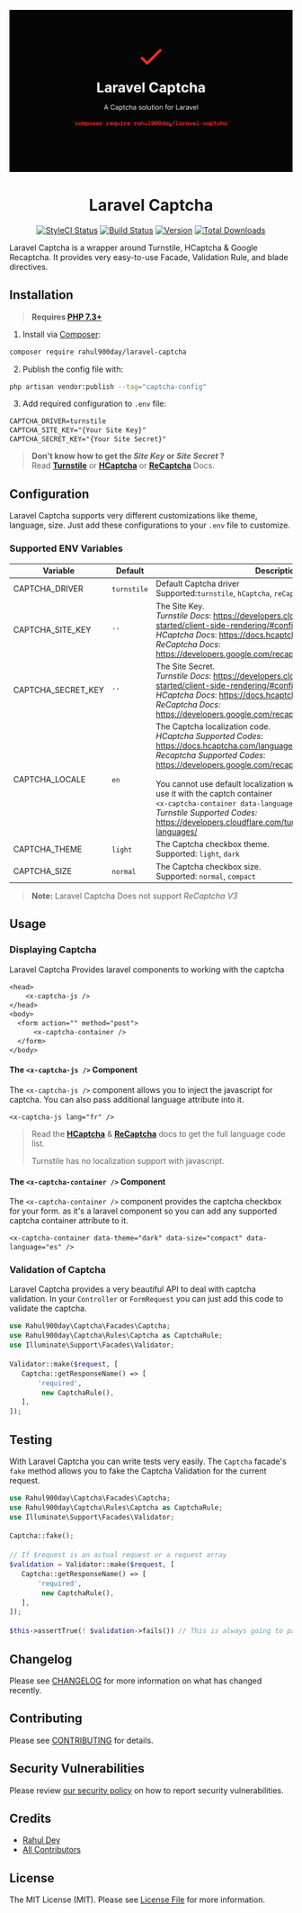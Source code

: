 <p align="center"><img src="/art/poster.png" alt="Poster Laravel Captcha"></p>

<h1 align="center">Laravel Captcha</h1>

<p align="center">
    <a href="https://styleci.io/repos/471343273"><img src="https://github.styleci.io/repos/471343273/shield" alt="StyleCI Status"></a>
    <a href="https://github.com/rahuldey12/laravel-captcha/actions"><img src="https://github.com/RahulDey12/laravel-captcha/workflows/run-tests/badge.svg" alt="Build Status"></a>
    <a href="https://packagist.org/packages/rahul900day/laravel-captcha"><img src="https://poser.pugx.org/rahul900day/laravel-captcha/version" alt="Version"></a>
    <a href="https://packagist.org/packages/rahul900day/laravel-captcha"><img src="https://poser.pugx.org/rahul900day/laravel-captcha/downloads" alt="Total Downloads"></a>
</p>

Laravel Captcha is a wrapper around Turnstile, HCaptcha & Google Recaptcha. It provides very easy-to-use Facade, Validation Rule, and blade directives.

## Installation
> **Requires [PHP 7.3+](https://php.net/releases/)**

1. Install via  [Composer](https://getcomposer.org):

```bash
composer require rahul900day/laravel-captcha
```

2. Publish the config file with:

```bash
php artisan vendor:publish --tag="captcha-config"
```

3. Add required configuration to `.env` file:

```dotenv
CAPTCHA_DRIVER=turnstile
CAPTCHA_SITE_KEY="{Your Site Key}"
CAPTCHA_SECRET_KEY="{Your Site Secret}"
```
> **Don't know how to get the *Site Key* or *Site Secret* ?** <br>
> Read **[Turnstile](https://developers.cloudflare.com/turnstile/get-started/client-side-rendering/#configurations)** or **[HCaptcha](https://docs.hcaptcha.com/configuration)** or **[ReCaptcha](https://developers.google.com/recaptcha/docs/display)** Docs.

## Configuration
Laravel Captcha supports very different customizations like theme, language, size. Just
add these configurations to your `.env` file to customize.

### Supported ENV Variables
| Variable           | Default     | Description                                                                                                                                                                                                                                                                                                                                                                                                                                                                     |
|--------------------|-------------|---------------------------------------------------------------------------------------------------------------------------------------------------------------------------------------------------------------------------------------------------------------------------------------------------------------------------------------------------------------------------------------------------------------------------------------------------------------------------------|
| CAPTCHA_DRIVER     | `turnstile` | Default Captcha driver <br> Supported:`turnstile`, `hCaptcha`, `reCaptcha`                                                                                                                                                                                                                                                                                                                                                                                                      |
| CAPTCHA_SITE_KEY   | `''`        | The Site Key. <br/> *Turnstile Docs*: https://developers.cloudflare.com/turnstile/get-started/client-side-rendering/#configurations <br/> *HCaptcha Docs*: https://docs.hcaptcha.com/configuration <br/> *ReCaptcha Docs*: https://developers.google.com/recaptcha/docs/display                                                                                                                                                                                                 |
| CAPTCHA_SECRET_KEY | `''`        | The Site Secret. <br/> *Turnstile Docs*: https://developers.cloudflare.com/turnstile/get-started/client-side-rendering/#configurations <br/> *HCaptcha Docs*: https://docs.hcaptcha.com/configuration <br/> *ReCaptcha Docs*: https://developers.google.com/recaptcha/docs/display                                                                                                                                                                                              |
| CAPTCHA_LOCALE     | `en`        | The Captcha localization code. <br/> *HCaptcha Supported Codes*:  https://docs.hcaptcha.com/languages <br/> *Recaptcha Supported Codes*: https://developers.google.com/recaptcha/docs/language <br/> <br/> You cannot use default localization with **Turnstile** you need to use it with the captch container <br/> `<x-captcha-container data-language="es" />` <br/> *Turnstile Supported Codes:* https://developers.cloudflare.com/turnstile/reference/supported-languages/ |
| CAPTCHA_THEME      | `light`     | The Captcha checkbox theme. <br/> Supported: `light`, `dark`                                                                                                                                                                                                                                                                                                                                                                                                                    |
| CAPTCHA_SIZE       | `normal`    | The Captcha checkbox size. <br/> Supported: `normal`, `compact`                                                                                                                                                                                                                                                                                                                                                                                                                 |

> **Note:** Laravel Captcha Does not support *ReCaptcha V3*

## Usage

### Displaying Captcha

Laravel Captcha Provides laravel components to working with the captcha

```blade
<head>
    <x-captcha-js />
</head>
<body>
  <form action="" method="post">
      <x-captcha-container />
  </form>
</body>
```
#### The `<x-captcha-js />` Component

The `<x-captcha-js />` component allows you to inject the javascript for captcha. You can 
also pass additional language attribute into it.

```blade
<x-captcha-js lang="fr" />
```
> Read the **[HCaptcha](https://docs.hcaptcha.com/languages)** & **[ReCaptcha](https://developers.google.com/recaptcha/docs/language)** docs to get the full language code list. 
> 
> Turnstile has no localization support with javascript.

#### The `<x-captcha-container />` Component

The `<x-captcha-container />` component provides the captcha checkbox for your form. as it's a laravel component so you
can add any supported captcha container attribute to it.

```blade
<x-captcha-container data-theme="dark" data-size="compact" data-language="es" />
```

### Validation of Captcha

Laravel Captcha provides a very beautiful API to deal with captcha validation. In your
`Controller` or `FormRequest` you can just add this code to validate the captcha.

```php
use Rahul900day\Captcha\Facades\Captcha;
use Rahul900day\Captcha\Rules\Captcha as CaptchaRule;
use Illuminate\Support\Facades\Validator;

Validator::make($request, [
   Captcha::getResponseName() => [
       'required', 
        new CaptchaRule(),
   ],
]);
```

## Testing

With Laravel Captcha you can write tests very easily. The `Captcha` facade's `fake` method
allows you to fake the Captcha Validation for the current request.

```php
use Rahul900day\Captcha\Facades\Captcha;
use Rahul900day\Captcha\Rules\Captcha as CaptchaRule;
use Illuminate\Support\Facades\Validator;

Captcha::fake();

// If $request is an actual request or a request array
$validation = Validator::make($request, [
   Captcha::getResponseName() => [
       'required', 
        new CaptchaRule(),
   ],
]);

$this->assertTrue(! $validation->fails()) // This is always going to pass.
```

## Changelog

Please see [CHANGELOG](CHANGELOG.md) for more information on what has changed recently.

## Contributing

Please see [CONTRIBUTING](.github/CONTRIBUTING.md) for details.

## Security Vulnerabilities

Please review [our security policy](../../security/policy) on how to report security vulnerabilities.

## Credits

- [Rahul Dey](https://github.com/RahulDey12)
- [All Contributors](../../contributors)

## License

The MIT License (MIT). Please see [License File](LICENSE.md) for more information.
